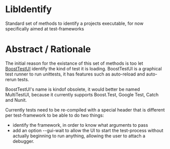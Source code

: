 # LibIdentify
Standard set of methods to identify a projects executable, for now specifically aimed at test-frameworks

# Abstract / Rationale
The initial reason for the existance of this set of methods is too let [BoostTestUI](https://github.com/djeedjay/BoostTestUi) identify the kind of test it is loading. BoostTestUI is a graphical test runner to run unittests, it has features such as auto-reload and auto-rerun tests.

BoostTestUI's name is kindof obsolete, it would better be named MultiTestUI, because it currently supports Boost.Test, Google Test, Catch and Nunit.

Currently tests need to be re-compiled with a special header that is different per test-framework to be able to do two things:
- identify the framework, in order to know what arguments to pass
- add an option --gui-wait to allow the UI to start the test-process without actually beginning to run anything, allowing the user to attach a debugger.

